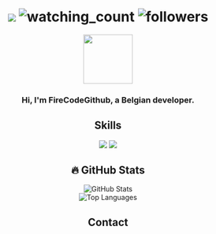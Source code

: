 <!-- Profile Header -->
<h1 align="center">
  <img src="https://readme-typing-svg.herokuapp.com?color=%2336BCF7&lines=Hello%2C+I'm+FireCodeGithub;Welcome+to+my+GitHub+Profile!" />
  <img src="https://widgetbite.com/stats/{random-guid}" alt="watching_count" />
  <img alt="followers" title="Follow me on Github" src="https://img.shields.io/github/followers/madushadhanushka?color=236ad3&style=for-the-badge&logo=github&label=Follow"/>
</h1>

<!-- Introduction -->
<p align="center">
  <img src="https://avatars.githubusercontent.com/u/107129871?v=4" width="100" height="100">
</p>
<h3 align="center">Hi, I'm FireCodeGithub, a Belgian developer.</h3>

<!-- Skills Section -->
<h2 align="center">Skills</h2>
<p align="center">
  <img src="https://img.shields.io/badge/HTML5-E34F26?style=for-the-badge&logo=html5&logoColor=white" />
  <img src="https://img.shields.io/badge/Python-3776AB?style=for-the-badge&logo=python&logoColor=white" />
</p>

<!-- Profile Stats Section -->
<h2 align="center">🔥 GitHub Stats</h2>
<div align="center">
  <img src="https://github-readme-stats.vercel.app/api?username=FireCodeGithub&show_icons=true&theme=graywhite" alt="GitHub Stats" />
  <br/>
  <img src="https://github-readme-stats.vercel.app/api/top-langs/?username=FireCodeGithub&layout=compact&theme=graywhite" alt="Top Languages" />
</div>


<style>
  #theme-toggle:hover {
    transform: scale(1.1);
  }
</style>

<!-- Contact Section -->
<h2 align="center">Contact</h2>
<p align="center">
  <a href="mailto:fireball@outlook.be><img src="https://img.shields.io/badge/Email-D14836?style=for-the-badge&logo=gmail&logoColor=white" /></a>
</p>

